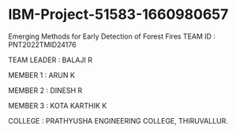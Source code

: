 # IBM-Project-51583-1660980657
Emerging Methods for Early Detection of Forest Fires
TEAM ID : PNT2022TMID24176

TEAM LEADER : BALAJI R

MEMBER 1 : ARUN K

MEMBER 2 : DINESH R

MEMBER 3 : KOTA KARTHIK K

COLLEGE : PRATHYUSHA ENGINEERING COLLEGE, THIRUVALLUR.
